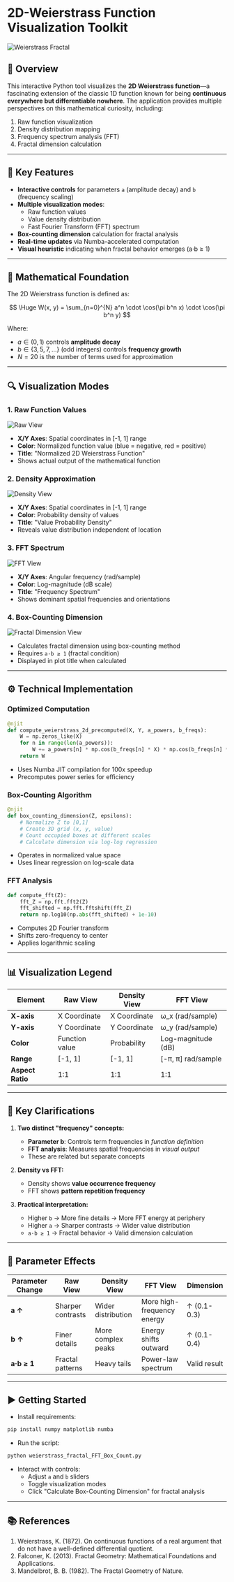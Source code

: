 # 2D-Weierstrass Function Visualization Toolkit

![Weierstrass Fractal](overview.png)

## 📌 Overview

This interactive Python tool visualizes the **2D Weierstrass function**—a fascinating extension of the classic 1D function known for being **continuous everywhere but differentiable nowhere**. The application provides multiple perspectives on this mathematical curiosity, including:

1. Raw function visualization
2. Density distribution mapping
3. Frequency spectrum analysis (FFT)
4. Fractal dimension calculation

---

## 🚀 Key Features

* **Interactive controls** for parameters `a` (amplitude decay) and `b` (frequency scaling)
* **Multiple visualization modes**:
  * Raw function values
  * Value density distribution
  * Fast Fourier Transform (FFT) spectrum
* **Box-counting dimension** calculation for fractal analysis
* **Real-time updates** via Numba-accelerated computation
* **Visual heuristic** indicating when fractal behavior emerges (a·b ≥ 1)

---

## 📐 Mathematical Foundation

The 2D Weierstrass function is defined as:

$$
\Huge
W(x, y) = \sum_{n=0}^{N} a^n \cdot \cos(\pi b^n x) \cdot \cos(\pi b^n y)
$$

Where:

* $a \in (0,1)$ controls **amplitude decay**
* $b \in \{3, 5, 7, \dots\}$ (odd integers) controls **frequency growth**
* $N = 20$ is the number of terms used for approximation

---

## 🔍 Visualization Modes

### 1. Raw Function Values

![Raw View](raw_view.png)

* **X/Y Axes**: Spatial coordinates in [-1, 1] range
* **Color**: Normalized function value (blue = negative, red = positive)
* **Title**: "Normalized 2D Weierstrass Function"
* Shows actual output of the mathematical function

### 2. Density Approximation

![Density View](density_view.png)

* **X/Y Axes**: Spatial coordinates in [-1, 1] range
* **Color**: Probability density of values
* **Title**: "Value Probability Density"
* Reveals value distribution independent of location

### 3. FFT Spectrum

![FFT View](fft_view.png)

* **X/Y Axes**: Angular frequency (rad/sample)
* **Color**: Log-magnitude (dB scale)
* **Title**: "Frequency Spectrum"
* Shows dominant spatial frequencies and orientations

### 4. Box-Counting Dimension

![Fractal Dimension View](fractal_dimension.png)

* Calculates fractal dimension using box-counting method
* Requires `a·b ≥ 1` (fractal condition)
* Displayed in plot title when calculated

---

## ⚙️ Technical Implementation

### Optimized Computation

```python
@njit
def compute_weierstrass_2d_precomputed(X, Y, a_powers, b_freqs):
    W = np.zeros_like(X)
    for n in range(len(a_powers)):
        W += a_powers[n] * np.cos(b_freqs[n] * X) * np.cos(b_freqs[n] * Y)
    return W
```

* Uses Numba JIT compilation for 100x speedup
* Precomputes power series for efficiency

### Box-Counting Algorithm

```python
@njit
def box_counting_dimension(Z, epsilons):
    # Normalize Z to [0,1]
    # Create 3D grid (x, y, value)
    # Count occupied boxes at different scales
    # Calculate dimension via log-log regression
```

* Operates in normalized value space
* Uses linear regression on log-scale data

### FFT Analysis

```python
def compute_fft(Z):
    fft_Z = np.fft.fft2(Z)
    fft_shifted = np.fft.fftshift(fft_Z)
    return np.log10(np.abs(fft_shifted) + 1e-10)
```

* Computes 2D Fourier transform
* Shifts zero-frequency to center
* Applies logarithmic scaling

---

## 📊 Visualization Legend

| Element          | Raw View        | Density View      | FFT View               |
|------------------|-----------------|-------------------|------------------------|
| **X-axis**       | X Coordinate    | X Coordinate      | ω_x (rad/sample)       |
| **Y-axis**       | Y Coordinate    | Y Coordinate      | ω_y (rad/sample)       |
| **Color**        | Function value  | Probability       | Log-magnitude (dB)     |
| **Range**        | [-1, 1]         | [-1, 1]           | [-π, π] rad/sample    |
| **Aspect Ratio** | 1:1             | 1:1               | 1:1                    |

---

## 🔑 Key Clarifications

1. **Two distinct "frequency" concepts:**
   * **Parameter b**: Controls term frequencies in *function definition*
   * **FFT analysis**: Measures spatial frequencies in *visual output*
   * These are related but separate concepts

2. **Density vs FFT:**
   * Density shows **value occurrence frequency**
   * FFT shows **pattern repetition frequency**

3. **Practical interpretation:**
   * Higher `b` → More fine details → More FFT energy at periphery
   * Higher `a` → Sharper contrasts → Wider value distribution
   * `a·b ≥ 1` → Fractal behavior → Valid dimension calculation

---

## 🧩 Parameter Effects

| Parameter Change | Raw View          | Density View       | FFT View               | Dimension   |
|------------------|-------------------|--------------------|------------------------|-------------|
| **a ↑**          | Sharper contrasts | Wider distribution | More high-frequency energy | ↑ (0.1-0.3) |
| **b ↑**          | Finer details     | More complex peaks | Energy shifts outward   | ↑ (0.1-0.4) |
| **a·b ≥ 1**      | Fractal patterns  | Heavy tails        | Power-law spectrum      | Valid result|

---

## ▶️ Getting Started

* Install requirements:

```bash
pip install numpy matplotlib numba
```

* Run the script:

```bash
python weierstrass_fractal_FFT_Box_Count.py
```

* Interact with controls:
  * Adjust `a` and `b` sliders
  * Toggle visualization modes
  * Click "Calculate Box-Counting Dimension" for fractal analysis

---

## 📚 References

1. Weierstrass, K. (1872). On continuous functions of a real argument that do not have a well-defined differential quotient.
2. Falconer, K. (2013). Fractal Geometry: Mathematical Foundations and Applications.
3. Mandelbrot, B. B. (1982). The Fractal Geometry of Nature.
